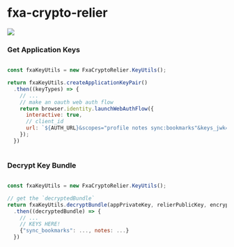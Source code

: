# fxa-crypto-relier

![](http://imgur.com/QH7eDUj.jpg)


### Get Application Keys
```js

const fxaKeyUtils = new FxaCryptoRelier.KeyUtils();

return fxaKeyUtils.createApplicationKeyPair()
  .then((keyTypes) => {
    // ...
    // make an oauth web auth flow
    return browser.identity.launchWebAuthFlow({
      interactive: true,
      // client_id 
      url: `${AUTH_URL}&scopes="profile notes sync:bookmarks"&keys_jwk=${keyTypes.base64JwkPublicKey}`
    });
  })
    

```


### Decrypt Key Bundle
```js

const fxaKeyUtils = new FxaCryptoRelier.KeyUtils();

// get the `decryptedBundle`
return fxaKeyUtils.decryptBundle(appPrivateKey, relierPublicKey, encryptedBundle)
  .then((decryptedBundle) => {
    // ...
    // KEYS HERE!
    {"sync_bookmarks": ..., notes: ...}
  })
    

```